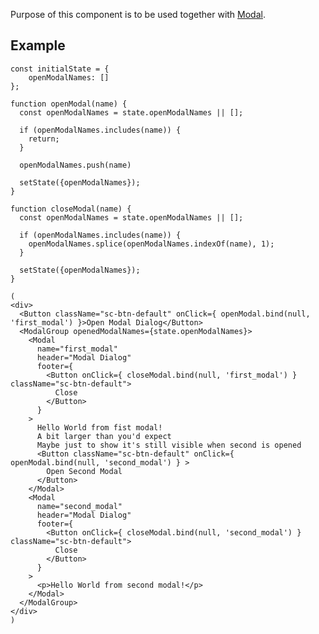 Purpose of this component is to be used together with [Modal](#modal).

## Example
    const initialState = {
        openModalNames: []
    };

    function openModal(name) {
      const openModalNames = state.openModalNames || [];

      if (openModalNames.includes(name)) {
        return;
      }

      openModalNames.push(name)

      setState({openModalNames});
    }

    function closeModal(name) {
      const openModalNames = state.openModalNames || [];

      if (openModalNames.includes(name)) {
        openModalNames.splice(openModalNames.indexOf(name), 1);
      }

      setState({openModalNames});
    }

    (
    <div>
      <Button className="sc-btn-default" onClick={ openModal.bind(null, 'first_modal') }>Open Modal Dialog</Button>
      <ModalGroup openedModalNames={state.openModalNames}>
        <Modal
          name="first_modal"
          header="Modal Dialog"
          footer={
            <Button onClick={ closeModal.bind(null, 'first_modal') } className="sc-btn-default">
              Close
            </Button>
          }
        >
          Hello World from fist modal!
          A bit larger than you'd expect
          Maybe just to show it's still visible when second is opened
          <Button className="sc-btn-default" onClick={ openModal.bind(null, 'second_modal') } >
            Open Second Modal
          </Button>
        </Modal>
        <Modal
          name="second_modal"
          header="Modal Dialog"
          footer={
            <Button onClick={ closeModal.bind(null, 'second_modal') } className="sc-btn-default">
              Close
            </Button>
          }
        >
          <p>Hello World from second modal!</p>
        </Modal>
      </ModalGroup>
    </div>
    )
